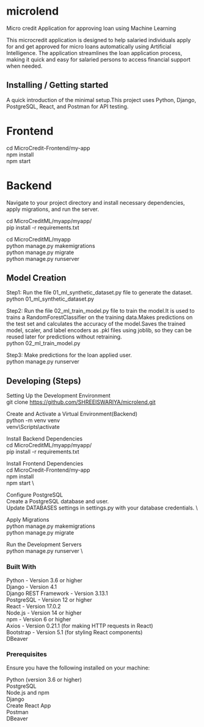 # microlend
Micro credit Application for approving loan using Machine Learning

This microcredit application is designed to help salaried individuals apply for and get approved for micro loans automatically using Artificial Intelligence. The application streamlines the loan application process, making it quick and easy for salaried persons to access financial support when needed.

## Installing / Getting started

A quick introduction of the minimal setup.This project uses Python, Django, PostgreSQL, React, and Postman for API testing.

# Frontend
cd MicroCredit-Frontend/my-app \
npm install \
npm start

# Backend 
Navigate to your project directory and install necessary dependencies, apply migrations, and run the server.

cd MicroCreditML/myapp/myapp/  \
pip install -r requirements.txt 

cd MicroCreditML/myapp \
python manage.py makemigrations \
python manage.py migrate \
python manage.py runserver 

## Model Creation
Step1: Run the file 01_ml_synthetic_dataset.py file to generate the dataset. \
python 01_ml_synthetic_dataset.py

Step2: Run the file 02_ml_train_model.py file to train the model.It is used to trains a 
RandomForestClassifier on the training data.Makes predictions on the test set and calculates the accuracy of the model.Saves the trained model, scaler, and label encoders as .pkl files using joblib, so they can be reused later for predictions without retraining. \
python 02_ml_train_model.py

Step3: Make predictions for the loan applied user. \
python manage.py runserver 

## Developing (Steps)
Setting Up the Development Environment \
git clone https://github.com/SHREEISWARIYA/microlend.git 

Create and Activate a Virtual Environment(Backend) \
python -m venv venv \
venv\Scripts\activate 

Install Backend Dependencies \
cd MicroCreditML/myapp/myapp/ \
pip install -r requirements.txt

Install Frontend Dependencies \
cd MicroCredit-Frontend/my-app \
npm install \
npm start \

Configure PostgreSQL \
Create a PostgreSQL database and user. \
Update DATABASES settings in settings.py with your database credentials. \

Apply Migrations \
python manage.py makemigrations \
python manage.py migrate 

Run the Development Servers \
python manage.py runserver \

### Built With
Python - Version 3.6 or higher \
Django - Version 4.1 \
Django REST Framework - Version 3.13.1 \
PostgreSQL - Version 12 or higher \
React - Version 17.0.2 \
Node.js - Version 14 or higher \
npm - Version 6 or higher \
Axios - Version 0.21.1 (for making HTTP requests in React) \
Bootstrap - Version 5.1 (for styling React components) \
DBeaver

### Prerequisites
Ensure you have the following installed on your machine: 

Python (version 3.6 or higher) \
PostgreSQL \
Node.js and npm \
Django \
Create React App \
Postman \
DBeaver
